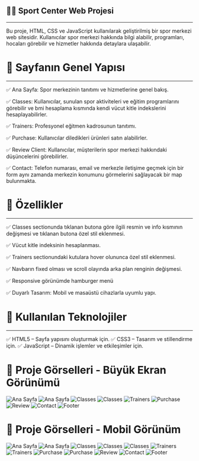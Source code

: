 ## 🏋️‍♂️ Sport Center Web Projesi
--------------------------------------------------------------------
Bu proje, HTML, CSS ve JavaScript kullanılarak geliştirilmiş bir spor merkezi web sitesidir. Kullanıcılar spor merkezi hakkında bilgi alabilir, programları, hocaları görebilir ve hizmetler hakkında detaylara ulaşabilir.

# 📌 Sayfanın Genel Yapısı
--------------------------------------------------------------------
✅ Ana Sayfa: Spor merkezinin tanıtımı ve hizmetlerine genel bakış.

✅ Classes: Kullanıcılar, sunulan spor aktiviteleri ve eğitim programlarını görebilir ve bmi hesaplama kısmında kendi vücut kitle indekslerini hesaplayabilirler.

✅ Trainers: Profesyonel eğitmen kadrosunun tanıtımı.

✅ Purchase: Kullanıcılar diledikleri ürünleri satın alabilirler.

✅ Review Client: Kullanıcılar, müşterilerin spor merkezi hakkındaki düşüncelerini görebilirler.

✅ Contact: Telefon numarası, email ve merkezle iletişime geçmek için bir form aynı zamanda merkezin konumunu görmelerini sağlayacak bir map bulunmakta.

# 📌 Özellikler
--------------------------------------------------------------------
✅ Classes sectionunda tıklanan butona göre ilgili resmin ve info kısmının değişmesi ve tıklanan butona özel stil eklenmesi.

✅ Vücut kitle indeksinin hesaplanması.

✅ Trainers sectionundaki kutulara hover olununca özel stil eklenmesi.

✅ Navbarın fixed olması ve scroll olayında arka plan renginin değişmesi.

✅ Responsive görünümde hamburger menü 

✅ Duyarlı Tasarım: Mobil ve masaüstü cihazlarla uyumlu yapı.

# 🚀 Kullanılan Teknolojiler
--------------------------------------------------------------------
✅ HTML5 – Sayfa yapısını oluşturmak için.
✅ CSS3 – Tasarım ve stillendirme için.
✅ JavaScript – Dinamik işlemler ve etkileşimler için.

# 📸 Proje Görselleri - Büyük Ekran Görünümü
![Ana Sayfa](screenshots/home.png)
![Ana Sayfa](screenshots/home2.png)
![Classes](screenshots/classes.png)
![Classes](screenshots/classes2.png)
![Trainers](screenshots/trainers.png)
![Purchase](screenshots/purchase.png)
![Review](screenshots/review.png)
![Contact](screenshots/contact.png)
![Footer](screenshots/footer.png)

# 📸 Proje Görselleri - Mobil Görünüm
![Ana Sayfa](screenshots/home-r.png)
![Ana Sayfa](screenshots/home2-r.png)
![Classes](screenshots/classes-r.png)
![Classes](screenshots/classes2-r.png)
![Classes](screenshots/classes3-r.png)
![Trainers](screenshots/trainers-r.png)
![Trainers](screenshots/trainers2-r.png)
![Purchase](screenshots/purchase2-r.png)
![Purchase](screenshots/purchase3-r.png)
![Review](screenshots/review-r.png)
![Contact](screenshots/contact-r.png)
![Footer](screenshots/footer-r.png)






